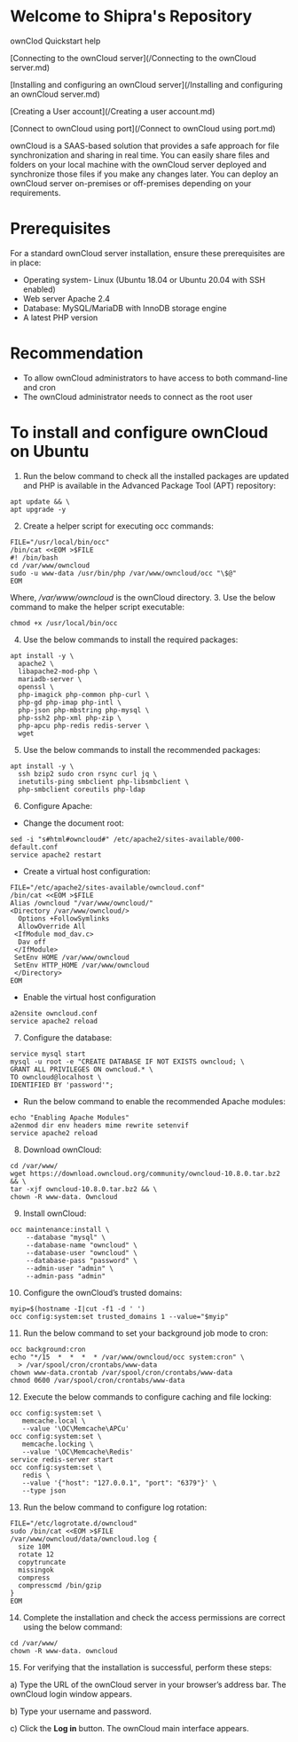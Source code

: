 # Welcome to Shipra's Repository
ownClod Quickstart help

[Connecting to the ownCloud server](/Connecting to the ownCloud server.md)

[Installing and configuring an ownCloud server](/Installing and configuring an ownCloud server.md)

[Creating a User account](/Creating a user account.md)

[Connect to ownCloud using port](/Connect to ownCloud using port.md)

ownCloud is a SAAS-based solution that provides a safe approach for file synchronization and sharing in real time. You can easily share files and folders on your local machine with the ownCloud server deployed and synchronize those files if you make any changes later. 
You can deploy an ownCloud server on-premises or off-premises depending on your requirements.
# Prerequisites
For a standard ownCloud server installation, ensure these prerequisites are in place: 
* Operating system- Linux (Ubuntu 18.04 or Ubuntu 20.04 with SSH enabled)
* Web server Apache 2.4
* Database: MySQL/MariaDB with InnoDB storage engine
* A latest PHP version 
# Recommendation
* To allow ownCloud administrators to have access to both command-line and cron
* The ownCloud administrator needs to connect as the root user
# To install and configure ownCloud on Ubuntu
1. Run the below command to check all the installed packages are updated and PHP is available in the Advanced Package Tool (APT) repository:
```
apt update && \
apt upgrade -y
```
2. Create a helper script for executing occ commands:
```
FILE="/usr/local/bin/occ"
/bin/cat <<EOM >$FILE
#! /bin/bash
cd /var/www/owncloud
sudo -u www-data /usr/bin/php /var/www/owncloud/occ "\$@"
EOM
```
Where, _/var/www/owncloud_ is the ownCloud directory.
3. Use the below command to make the helper script executable:
```
chmod +x /usr/local/bin/occ
```
4. Use the below commands to install the required packages:
```
apt install -y \
  apache2 \
  libapache2-mod-php \
  mariadb-server \
  openssl \
  php-imagick php-common php-curl \
  php-gd php-imap php-intl \
  php-json php-mbstring php-mysql \
  php-ssh2 php-xml php-zip \
  php-apcu php-redis redis-server \
  wget
```
5. Use the below commands to install the recommended packages:
```
apt install -y \
  ssh bzip2 sudo cron rsync curl jq \
  inetutils-ping smbclient php-libsmbclient \
  php-smbclient coreutils php-ldap
```
6. Configure Apache:

  * Change the document root:
```
sed -i "s#html#owncloud#" /etc/apache2/sites-available/000-default.conf
service apache2 restart
```
* Create a virtual host configuration:
```
FILE="/etc/apache2/sites-available/owncloud.conf"
/bin/cat <<EOM >$FILE
Alias /owncloud "/var/www/owncloud/"
<Directory /var/www/owncloud/>
  Options +FollowSymlinks
  AllowOverride All
 <IfModule mod_dav.c>
  Dav off
 </IfModule>
 SetEnv HOME /var/www/owncloud
 SetEnv HTTP_HOME /var/www/owncloud
 </Directory>
EOM
```
* Enable the virtual host configuration
```
a2ensite owncloud.conf
service apache2 reload
```
7. Configure the database:
```
service mysql start
mysql -u root -e "CREATE DATABASE IF NOT EXISTS owncloud; \
GRANT ALL PRIVILEGES ON owncloud.* \
TO owncloud@localhost \
IDENTIFIED BY 'password'";
```
* Run the below command to enable the recommended Apache modules:
```
echo "Enabling Apache Modules"
a2enmod dir env headers mime rewrite setenvif
service apache2 reload
```
8. Download ownCloud:
```
cd /var/www/
wget https://download.owncloud.org/community/owncloud-10.8.0.tar.bz2 && \
tar -xjf owncloud-10.8.0.tar.bz2 && \
chown -R www-data. Owncloud
```
9. Install ownCloud:
```
occ maintenance:install \
    --database "mysql" \
    --database-name "owncloud" \
    --database-user "owncloud" \
    --database-pass "password" \
    --admin-user "admin" \
    --admin-pass "admin"
```
10. Configure the ownCloud’s trusted domains:
```
myip=$(hostname -I|cut -f1 -d ' ')
occ config:system:set trusted_domains 1 --value="$myip"
```
11. Run the below command to set your background job mode to cron:
```
occ background:cron
echo "*/15  *  *  *  * /var/www/owncloud/occ system:cron" \
  > /var/spool/cron/crontabs/www-data
chown www-data.crontab /var/spool/cron/crontabs/www-data
chmod 0600 /var/spool/cron/crontabs/www-data
```
12. Execute the below commands to configure caching and file locking:
```
occ config:system:set \
   memcache.local \
   --value '\OC\Memcache\APCu'
occ config:system:set \
   memcache.locking \
   --value '\OC\Memcache\Redis'
service redis-server start
occ config:system:set \
   redis \
   --value '{"host": "127.0.0.1", "port": "6379"}' \
   --type json
```
13. Run the below command to configure log rotation:
```
FILE="/etc/logrotate.d/owncloud"
sudo /bin/cat <<EOM >$FILE
/var/www/owncloud/data/owncloud.log {
  size 10M
  rotate 12
  copytruncate
  missingok
  compress
  compresscmd /bin/gzip
}
EOM
```
14. Complete the installation and check the access permissions are correct using the below command:
 ```
 cd /var/www/
 chown -R www-data. owncloud
```
15. For verifying that the installation is successful, perform these steps:

a) Type the URL of the ownCloud server in your browser’s address bar. The ownCloud login window appears.

b) Type your username and password.

c) Click the **Log in** button. The ownCloud main interface appears.
